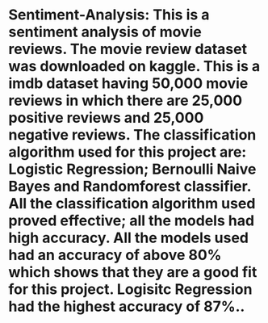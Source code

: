 # Sentiment-Analysis: This is a sentiment analysis of movie reviews. The movie review dataset was downloaded on kaggle. This is a imdb dataset having 50,000 movie reviews in which there are 25,000 positive reviews and 25,000 negative reviews. The classification algorithm used for this project are: Logistic Regression; Bernoulli Naive Bayes and Randomforest classifier. All the classification algorithm used proved effective; all the models had high accuracy. All the models used had an accuracy of above 80% which shows that they are a good fit for this project. Logisitc Regression had the highest accuracy of 87%..
